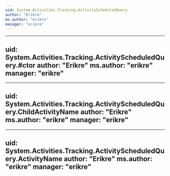 ```yaml
---
uid: System.Activities.Tracking.ActivityScheduledQuery
author: "Erikre"
ms.author: "erikre"
manager: "erikre"
---
```


---
uid: System.Activities.Tracking.ActivityScheduledQuery.#ctor
author: "Erikre"
ms.author: "erikre"
manager: "erikre"
---

---
uid: System.Activities.Tracking.ActivityScheduledQuery.ChildActivityName
author: "Erikre"
ms.author: "erikre"
manager: "erikre"
---

---
uid: System.Activities.Tracking.ActivityScheduledQuery.ActivityName
author: "Erikre"
ms.author: "erikre"
manager: "erikre"
---

